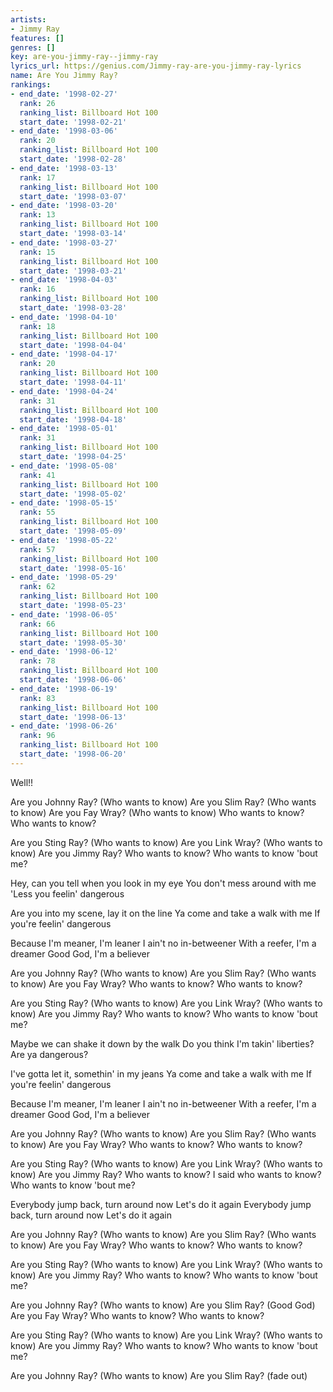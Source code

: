 ```yaml
---
artists:
- Jimmy Ray
features: []
genres: []
key: are-you-jimmy-ray--jimmy-ray
lyrics_url: https://genius.com/Jimmy-ray-are-you-jimmy-ray-lyrics
name: Are You Jimmy Ray?
rankings:
- end_date: '1998-02-27'
  rank: 26
  ranking_list: Billboard Hot 100
  start_date: '1998-02-21'
- end_date: '1998-03-06'
  rank: 20
  ranking_list: Billboard Hot 100
  start_date: '1998-02-28'
- end_date: '1998-03-13'
  rank: 17
  ranking_list: Billboard Hot 100
  start_date: '1998-03-07'
- end_date: '1998-03-20'
  rank: 13
  ranking_list: Billboard Hot 100
  start_date: '1998-03-14'
- end_date: '1998-03-27'
  rank: 15
  ranking_list: Billboard Hot 100
  start_date: '1998-03-21'
- end_date: '1998-04-03'
  rank: 16
  ranking_list: Billboard Hot 100
  start_date: '1998-03-28'
- end_date: '1998-04-10'
  rank: 18
  ranking_list: Billboard Hot 100
  start_date: '1998-04-04'
- end_date: '1998-04-17'
  rank: 20
  ranking_list: Billboard Hot 100
  start_date: '1998-04-11'
- end_date: '1998-04-24'
  rank: 31
  ranking_list: Billboard Hot 100
  start_date: '1998-04-18'
- end_date: '1998-05-01'
  rank: 31
  ranking_list: Billboard Hot 100
  start_date: '1998-04-25'
- end_date: '1998-05-08'
  rank: 41
  ranking_list: Billboard Hot 100
  start_date: '1998-05-02'
- end_date: '1998-05-15'
  rank: 55
  ranking_list: Billboard Hot 100
  start_date: '1998-05-09'
- end_date: '1998-05-22'
  rank: 57
  ranking_list: Billboard Hot 100
  start_date: '1998-05-16'
- end_date: '1998-05-29'
  rank: 62
  ranking_list: Billboard Hot 100
  start_date: '1998-05-23'
- end_date: '1998-06-05'
  rank: 66
  ranking_list: Billboard Hot 100
  start_date: '1998-05-30'
- end_date: '1998-06-12'
  rank: 78
  ranking_list: Billboard Hot 100
  start_date: '1998-06-06'
- end_date: '1998-06-19'
  rank: 83
  ranking_list: Billboard Hot 100
  start_date: '1998-06-13'
- end_date: '1998-06-26'
  rank: 96
  ranking_list: Billboard Hot 100
  start_date: '1998-06-20'
---
```

Well!!

Are you Johnny Ray? (Who wants to know)
Are you Slim Ray? (Who wants to know)
Are you Fay Wray? (Who wants to know)
Who wants to know? Who wants to know?

Are you Sting Ray? (Who wants to know)
Are you Link Wray? (Who wants to know)
Are you Jimmy Ray?
Who wants to know? Who wants to know 'bout me?

Hey, can you tell when you look in my eye
You don't mess around with me
'Less you feelin' dangerous

Are you into my scene, lay it on the line
Ya come and take a walk with me
If you're feelin' dangerous

Because I'm meaner, I'm leaner
I ain't no in-betweener
With a reefer, I'm a dreamer
Good God, I'm a believer

Are you Johnny Ray? (Who wants to know)
Are you Slim Ray? (Who wants to know)
Are you Fay Wray?
Who wants to know? Who wants to know?

Are you Sting Ray? (Who wants to know)
Are you Link Wray? (Who wants to know)
Are you Jimmy Ray?
Who wants to know? Who wants to know 'bout me?

Maybe we can shake it down by the walk
Do you think I'm takin' liberties?
Are ya dangerous?

I've gotta let it, somethin' in my jeans
Ya come and take a walk with me
If you're feelin' dangerous

Because I'm meaner, I'm leaner
I ain't no in-betweener
With a reefer, I'm a dreamer
Good God, I'm a believer

Are you Johnny Ray? (Who wants to know)
Are you Slim Ray? (Who wants to know)
Are you Fay Wray?
Who wants to know? Who wants to know?

Are you Sting Ray? (Who wants to know)
Are you Link Wray? (Who wants to know)
Are you Jimmy Ray?
Who wants to know?
I said who wants to know? Who wants to know 'bout me?

Everybody jump back, turn around now
Let's do it again
Everybody jump back, turn around now
Let's do it again

Are you Johnny Ray? (Who wants to know)
Are you Slim Ray? (Who wants to know)
Are you Fay Wray?
Who wants to know? Who wants to know?

Are you Sting Ray? (Who wants to know)
Are you Link Wray? (Who wants to know)
Are you Jimmy Ray?
Who wants to know? Who wants to know 'bout me?

Are you Johnny Ray? (Who wants to know)
Are you Slim Ray? (Good God)
Are you Fay Wray?
Who wants to know? Who wants to know?

Are you Sting Ray? (Who wants to know)
Are you Link Wray? (Who wants to know)
Are you Jimmy Ray?
Who wants to know? Who wants to know 'bout me?

Are you Johnny Ray? (Who wants to know)
Are you Slim Ray?
(fade out)
